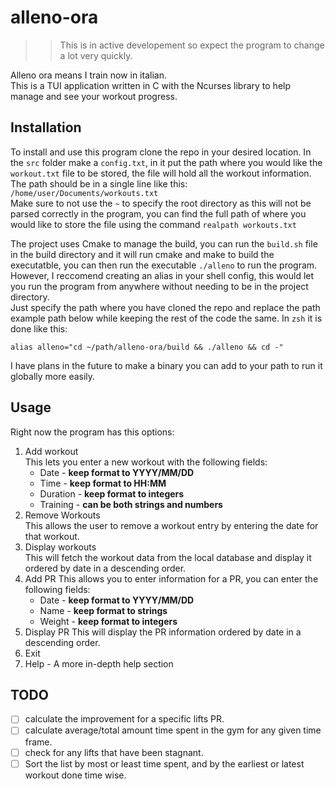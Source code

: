 # alleno-ora

> > This is in active developement so expect the program to change a lot very quickly.

Alleno ora means I train now in italian.  
This is a TUI application written in C with the Ncurses library to help manage and see your workout progress.

## Installation

To install and use this program clone the repo in your desired location. In the `src` folder make a `config.txt`, in it put the path where you would like the `workout.txt` file to be stored, the file will hold all the workout information.  
The path should be in a single line like this: `/home/user/Documents/workouts.txt`  
Make sure to not use the `~` to specify the root directory as this will not be parsed correctly in the program, you can find the full path of where you would like to store the file using the command `realpath workouts.txt`

The project uses Cmake to manage the build, you can run the `build.sh` file in the build directory and it will run cmake and make to build the executatble, you can then run the executable `./alleno` to run the program. However, I reccomend creating an alias in your
shell config, this would let you run the program from anywhere without needing to be in the project directory.  
Just specify the path where you have cloned the repo and replace the path example path below while keeping the rest of the code the same.
In `zsh` it is done like this:

```shell
alias alleno="cd ~/path/alleno-ora/build && ./alleno && cd -"
```

I have plans in the future to make a binary you can add to your path to run it globally more easily.

## Usage

Right now the program has this options:

1. Add workout  
   This lets you enter a new workout with the following fields:
   - Date - **keep format to YYYY/MM/DD**
   - Time - **keep format to HH:MM**
   - Duration - **keep format to integers**
   - Training - **can be both strings and numbers**
2. Remove Workouts  
   This allows the user to remove a workout entry by entering the date for that workout.
3. Display workouts  
   This will fetch the workout data from the local database and display it ordered by date in a descending order.
4. Add PR
   This allows you to enter information for a PR, you can enter the following fields:
   - Date - **keep format to YYYY/MM/DD**
   - Name - **keep format to strings**
   - Weight - **keep format to integers**
5. Display PR
   This will display the PR information ordered by date in a descending order.
6. Exit
7. Help - A more in-depth help section

## TODO

- [ ] calculate the improvement for a specific lifts PR.
- [ ] calculate average/total amount time spent in the gym for any given time frame.
- [ ] check for any lifts that have been stagnant.
- [ ] Sort the list by most or least time spent, and by the earliest or latest workout done time wise.
